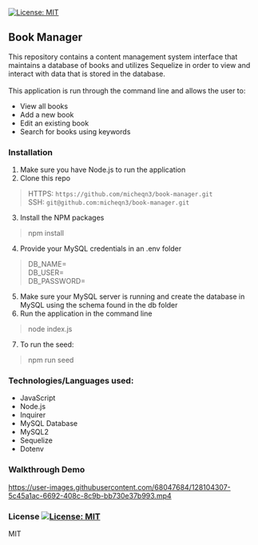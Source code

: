 [![License: MIT](https://img.shields.io/badge/License-MIT-yellow.svg)](https://opensource.org/licenses/MIT)
## Book Manager

This repository contains a content management system interface that maintains a database of books and utilizes Sequelize
in order to view and interact with data that is stored in the database. <br> <br>
This application is run through the command line and allows the user to:

  - View all books
  - Add a new book
  - Edit an existing book
  - Search for books using keywords

### Installation 

1. Make sure you have Node.js to run the application
2. Clone this repo
> HTTPS: `https://github.com/micheqn3/book-manager.git` <br>
> SSH: `git@github.com:micheqn3/book-manager.git`
3. Install the NPM packages
> npm install
4. Provide your MySQL credentials in an .env folder
> DB_NAME= <br>
> DB_USER= <br>
> DB_PASSWORD= <br>
5. Make sure your MySQL server is running and create the database in MySQL using the schema found in the db folder
6. Run the application in the command line 
> node index.js
7. To run the seed:
> npm run seed

### Technologies/Languages used: 

  - JavaScript
  - Node.js
  - Inquirer
  - MySQL Database
  - MySQL2
  - Sequelize
  - Dotenv

### Walkthrough Demo

https://user-images.githubusercontent.com/68047684/128104307-5c45a1ac-6692-408c-8c9b-bb730e37b993.mp4

### License [![License: MIT](https://img.shields.io/badge/License-MIT-yellow.svg)](https://opensource.org/licenses/MIT)

MIT 
